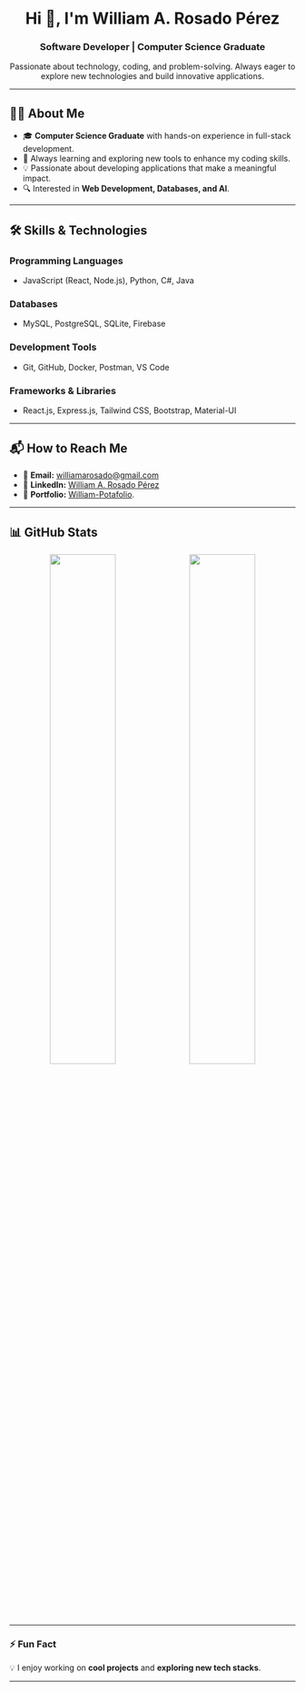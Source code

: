 <h1 align="center">Hi 👋, I'm William A. Rosado Pérez</h1>
<h3 align="center">Software Developer | Computer Science Graduate</h3>

<p align="center">
  Passionate about technology, coding, and problem-solving. Always eager to explore new technologies and build innovative applications.
</p>

---

## 👨‍💻 **About Me**
- 🎓 **Computer Science Graduate** with hands-on experience in full-stack development.
- 🚀 Always learning and exploring new tools to enhance my coding skills.
- 💡 Passionate about developing applications that make a meaningful impact.
- 🔍 Interested in **Web Development, Databases, and AI**.

---

## 🛠 **Skills & Technologies**

### **Programming Languages**
- JavaScript (React, Node.js), Python, C#, Java

### **Databases**
- MySQL, PostgreSQL, SQLite, Firebase

### **Development Tools**
- Git, GitHub, Docker, Postman, VS Code

### **Frameworks & Libraries**
- React.js, Express.js, Tailwind CSS, Bootstrap, Material-UI

---

## 📬 **How to Reach Me**
- 📧 **Email:** [williamarosado@gmail.com](mailto:williamarosado@gmail.com)
- 💼 **LinkedIn:** [William A. Rosado Pérez](https://linkedin.com/in/william-a-rosado-pérez-0a91b5297/)
- 🔗 **Portfolio:** [William-Potafolio](https://wrosado-portafolio.netlify.app/).

---

## 📊 **GitHub Stats**
<p align="center">
  <img width="48%" src="https://github-readme-stats.vercel.app/api/top-langs/?username=puppywill&layout=compact&theme=radical" />
  <img width="48%" src="https://github-readme-stats.vercel.app/api?username=puppywill&show_icons=true&theme=radical" />
</p>

---

### ⚡ **Fun Fact**
💡 I enjoy working on **cool projects** and **exploring new tech stacks**.

---
